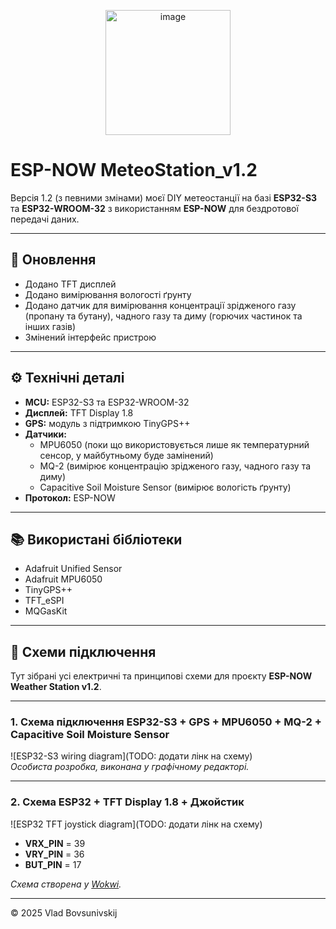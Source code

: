 <p align="center">
  <img width="200" height="200" alt="image" src="https://github.com/user-attachments/assets/7c5e7f48-9024-4da4-a8b3-a4256bdc6ff7" />
</p>

# ESP-NOW MeteoStation_v1.2

Версія 1.2 (з певними змінами) моєї DIY метеостанції на базі **ESP32-S3** та **ESP32-WROOM-32** з використанням **ESP-NOW** для бездротової передачі даних.

---

## 🔄 Оновлення 
- Додано TFT дисплей  
- Додано вимірювання вологості ґрунту  
- Додано датчик для вимірювання концентрації зрідженого газу (пропану та бутану), чадного газу та диму (горючих частинок та інших газів)  
- Змінений інтерфейс пристрою  

---

## ⚙ Технічні деталі
- **MCU:** ESP32-S3 та ESP32-WROOM-32  
- **Дисплей:** TFT Display 1.8  
- **GPS:** модуль з підтримкою TinyGPS++  
- **Датчики:**  
  - MPU6050 (поки що використовується лише як температурний сенсор, у майбутньому буде замінений)  
  - MQ-2 (вимірює концентрацію зрідженого газу, чадного газу та диму)  
  - Capacitive Soil Moisture Sensor (вимірює вологість ґрунту)  
- **Протокол:** ESP-NOW  

---

## 📚 Використані бібліотеки
- Adafruit Unified Sensor  
- Adafruit MPU6050  
- TinyGPS++  
- TFT_eSPI  
- MQGasKit  

---

## 🔌 Схеми підключення

Тут зібрані усі електричні та принципові схеми для проєкту **ESP-NOW Weather Station v1.2**.

---

### 1. Схема підключення ESP32-S3 + GPS + MPU6050 + MQ-2 + Capacitive Soil Moisture Sensor

![ESP32-S3 wiring diagram](TODO: додати лінк на схему)  
*Особиста розробка, виконана у графічному редакторі.*  

---

### 2. Схема ESP32 + TFT Display 1.8 + Джойстик

![ESP32 TFT joystick diagram](TODO: додати лінк на схему)  

- **VRX_PIN** = 39  
- **VRY_PIN** = 36  
- **BUT_PIN** = 17  

*Схема створена у [Wokwi](https://wokwi.com/).*  

---

© 2025 Vlad Bovsunivskij
